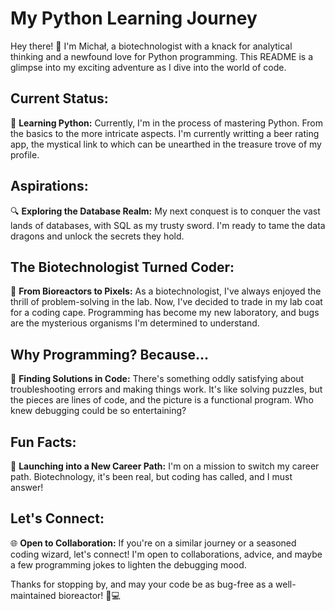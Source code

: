 # My Python Learning Journey

Hey there! 👋 I'm Michał, a biotechnologist with a knack for analytical thinking and a newfound love for Python programming. This README is a glimpse into my exciting adventure as I dive into the world of code.

## Current Status:
🐍 **Learning Python:** Currently, I'm in the process of mastering Python. From the basics to the more intricate aspects. I'm currently writting a beer rating app, the mystical link to which can be unearthed in the treasure trove of my profile.

## Aspirations:
🔍 **Exploring the Database Realm:** My next conquest is to conquer the vast lands of databases, with SQL as my trusty sword. I'm ready to tame the data dragons and unlock the secrets they hold.

## The Biotechnologist Turned Coder:
🧪 **From Bioreactors to Pixels:** As a biotechnologist, I've always enjoyed the thrill of problem-solving in the lab. Now, I've decided to trade in my lab coat for a coding cape. Programming has become my new laboratory, and bugs are the mysterious organisms I'm determined to understand.

## Why Programming? Because...
🤖 **Finding Solutions in Code:** There's something oddly satisfying about troubleshooting errors and making things work. It's like solving puzzles, but the pieces are lines of code, and the picture is a functional program. Who knew debugging could be so entertaining?

## Fun Facts:
🚀 **Launching into a New Career Path:** I'm on a mission to switch my career path. Biotechnology, it's been real, but coding has called, and I must answer!

## Let's Connect:
🌐 **Open to Collaboration:** If you're on a similar journey or a seasoned coding wizard, let's connect! I'm open to collaborations, advice, and maybe a few programming jokes to lighten the debugging mood.

Thanks for stopping by, and may your code be as bug-free as a well-maintained bioreactor! 🧬💻
